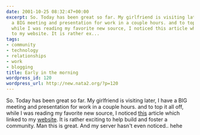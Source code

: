 ```yaml
---
date: 2001-10-25 08:32:47+00:00
excerpt: So. Today has been great so far. My girlfriend is visiting later, I have
  a BIG meeting and presentation for work in a couple hours. and to top it all off,
  while I was reading my favorite new source, I noticed this article which linked
  to my website. It is rather ex...
tags:
- community
- technology
- relationships
- work
- blogging
title: Early in the morning
wordpress_id: 120
wordpress_url: http://new.nata2.org/?p=120
---
```


So. Today has been great so far. My girlfriend is visiting later, I have a BIG meeting and presentation for work in a couple hours. and to top it all off, while I was reading my favorite new source, I noticed <a href="http://slashdot.org/article.pl?sid=01/10/25/1222257&mode=thread&threshold=-1">this</a> article which linked to my <a href="http://www.audreyhacking.com">website</a>. It is rather exciting to help build and foster a community. Man this is great. And my server hasn't even noticed.. hehe